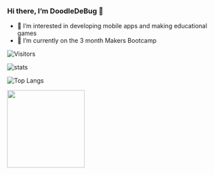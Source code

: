 ### Hi there, I’m DoodleDeBug 👋

- 👀 I’m interested in developing mobile apps and making educational games
- 🌱 I’m currently on the 3 month Makers Bootcamp

![Visitors](https://api.visitorbadge.io/api/visitors?path=https%3A%2F%2Fgithub.com%2FDoodleDeBug&countColor=%23dce775)

![stats](https://github-readme-stats.vercel.app/api?username=DoodleDeBug&show_icons=true)

![Top Langs](https://github-readme-stats.vercel.app/api/top-langs/?username=DoodleDeBug&layout=compact)

<img height="180em" src="https://github-readme-stats.vercel.app/api?username=DoodleDeBug&show_icons=true&hide_border=true&&count_private=true&include_all_commits=true" />

<!---
DoodleDeBug/DoodleDeBug is a ✨ special ✨ repository because its `README.md` (this file) appears on your GitHub profile.
You can click the Preview link to take a look at your changes.
--->
